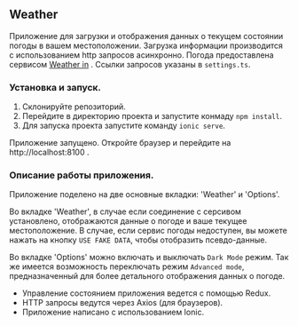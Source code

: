 ## Weather


Приложение для загрузки и отображения данных о текущем состоянии погоды в вашем местоположении. Загрузка информации производится с использованием http запросов асинхронно. Погода предоставлена сервисом [Weather in](wttr.in) . Ссылки запросов указаны в `settings.ts`.


### Установка и запуск.


1. Склонируйте репозиторий.
2. Перейдите в директорию проекта и запустите конмаду `npm install`.
3. Для запуска проекта запустите команду `ionic serve`.


Приложение запущено. Откройте браузер и перейдите на http://localhost:8100 . 


### Описание работы приложения.


Приложение поделено на две основные вкладки: 'Weather' и 'Options'.


Во вкладке 'Weather', в случае если соединение с серсивом установлено, отображаются данные о погоде и ваше текущее местоположение. В случае, если сервис погоды недоступен, вы можете нажать на кнопку `USE FAKE DATA`, чтобы отобразить псевдо-данные.


Во вкладке 'Options' можно включать и выключать `Dark Mode` режим. Так же имеется возможность переключать режим `Advanced mode`, предназначенный для более детального отображения данных о погоде.


* Управление состоянием приложения ведется с помощью Redux.
* HTTP запросы ведутся через Axios (для браузеров).
* Приложение написано с использованием Ionic.






